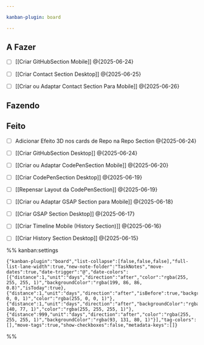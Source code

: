 ```yaml
---

kanban-plugin: board

---
```


## A Fazer

- [ ] [[Criar GitHubSection Mobile]] @{2025-06-24}
- [ ] [[Criar Contact Section Desktop]] @{2025-06-25}
- [ ] [[Criar ou Adaptar Contact Section Para Mobile]] @{2025-06-26}


## Fazendo



## Feito

- [ ] Adicionar Efeito 3D nos cards de Repo na Repo Section @{2025-06-24}
- [ ] [[Criar GitHubSection Desktop]] @{2025-06-24}
- [ ] [[Criar ou Adaptar CodePenSection Mobile]] @{2025-06-20}
- [ ] [[Criar CodePenSection Desktop]] @{2025-06-19}
- [ ] [[Repensar Layout da CodePenSection]] @{2025-06-19}
- [ ] [[Criar ou Adaptar GSAP Section para Mobile]] @{2025-06-18}
- [ ] [[Criar GSAP Section Desktop]] @{2025-06-17}
- [ ] [[Criar Timeline Mobile (History Section)]] @{2025-06-16}
- [ ] [[Criar History Section Desktop]] @{2025-06-15}




%% kanban:settings
```
{"kanban-plugin":"board","list-collapse":[false,false,false],"full-list-lane-width":true,"new-note-folder":"TaskNotes","move-dates":true,"date-trigger":"@","date-colors":[{"distance":1,"unit":"days","direction":"after","color":"rgba(255, 255, 255, 1)","backgroundColor":"rgba(199, 86, 86, 0.8)","isToday":true},{"distance":1,"unit":"days","direction":"after","isBefore":true,"backgroundColor":"rgba(0, 0, 0, 1)","color":"rgba(255, 0, 0, 1)"},{"distance":1,"unit":"days","direction":"after","backgroundColor":"rgba(143, 140, 77, 1)","color":"rgba(255, 255, 255, 1)"},{"distance":999,"unit":"days","direction":"after","color":"rgba(255, 255, 255, 1)","backgroundColor":"rgba(93, 131, 80, 1)"}],"tag-colors":[],"move-tags":true,"show-checkboxes":false,"metadata-keys":[]}
```
%%